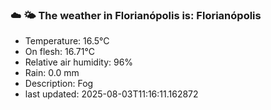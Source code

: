 ### ☁️ 🌤️  The weather in Florianópolis is: Florianópolis

- Temperature: 16.5°C
- On flesh: 16.71°C
- Relative air humidity: 96%
- Rain: 0.0 mm
- Description: Fog
- last updated: 2025-08-03T11:16:11.162872
